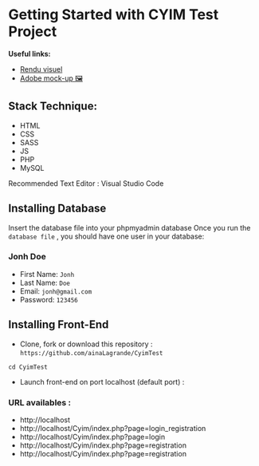 # Getting Started with CYIM Test Project

**Useful links:**
- [Rendu visuel ](https://ainalagrande.github.io/CyimTest/)
- [Adobe mock-up 🖼️](https://xd.adobe.com/view/1ae16609-6859-43e9-ab4e-5d697e85b003-4fb2/)

## Stack Technique:
- HTML
- CSS
- SASS
- JS
- PHP
- MySQL

Recommended Text Editor : Visual Studio Code

## Installing Database
Insert the database file into your phpmyadmin database
Once you run the `database file` , you should have one user in your database:

### Jonh Doe
- First Name: `Jonh`
- Last Name: `Doe`
- Email: `jonh@gmail.com`
- Password: `123456`

## Installing Front-End

- Clone, fork or download  this repository : `https://github.com/ainaLagrande/CyimTest`
```
cd CyimTest
```
- Launch front-end on port localhost (default port) :
### URL availables :
 - http://localhost 
 - http://localhost/Cyim/index.php?page=login_registration
 - http://localhost/Cyim/index.php?page=login
 - http://localhost/Cyim/index.php?page=registration
 - http://localhost/Cyim/index.php?page=registration


